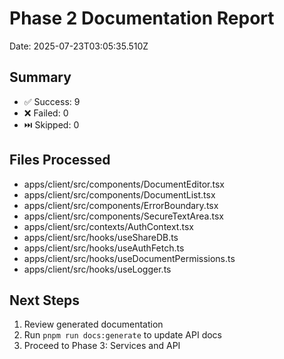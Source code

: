 # Phase 2 Documentation Report

Date: 2025-07-23T03:05:35.510Z

## Summary
- ✅ Success: 9
- ❌ Failed: 0
- ⏭️  Skipped: 0

## Files Processed
- apps/client/src/components/DocumentEditor.tsx
- apps/client/src/components/DocumentList.tsx
- apps/client/src/components/ErrorBoundary.tsx
- apps/client/src/components/SecureTextArea.tsx
- apps/client/src/contexts/AuthContext.tsx
- apps/client/src/hooks/useShareDB.ts
- apps/client/src/hooks/useAuthFetch.ts
- apps/client/src/hooks/useDocumentPermissions.ts
- apps/client/src/hooks/useLogger.ts

## Next Steps
1. Review generated documentation
2. Run `pnpm run docs:generate` to update API docs
3. Proceed to Phase 3: Services and API
